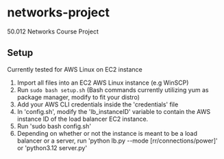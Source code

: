 # networks-project
 50.012 Networks Course Project


## Setup
Currently tested for AWS Linux on EC2 instance

1. Import all files into an EC2 AWS Linux instance (e.g WinSCP)
2. Run `sudo bash setup.sh` (Bash commands currently utilizing yum as package manager, modify to fit your distro)
3. Add your AWS CLI credentials inside the 'credentials' file
4. In 'config.sh', modify the 'lb_instanceID' variable to contain the AWS instance ID of the load balancer EC2 instance.
5. Run 'sudo bash config.sh'
6. Depending on whether or not the instance is meant to be a load balancer or a server, run 'python lb.py --mode [rr/connections/power]' or 'python3.12 server.py'